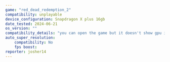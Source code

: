 ```yaml
---
game: "red_dead_redemption_2"
compatibility: unplayable
device_configuration: Snapdragon X plus 16gb
date_tested: 2024-06-21
os_version: ""
compatibility_details: "you can open the game but it doesn't show gpu in settings and you can't use vulkan only directx12 and the loading screen infinitely spins after pressing play"
auto_super_resolution:
    compatibility: No
    fps boost: 
reporter: josher14
---
```

